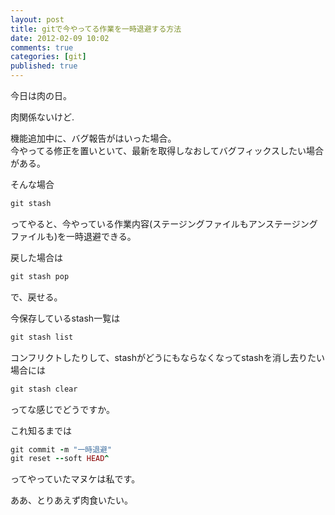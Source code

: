 ```yaml
---
layout: post
title: gitで今やってる作業を一時退避する方法
date: 2012-02-09 10:02
comments: true
categories: [git]
published: true
---
```




今日は肉の日。  
  
肉関係ないけど.  
  
機能追加中に、バグ報告がはいった場合。  
今やってる修正を置いといて、最新を取得しなおしてバグフィックスしたい場合がある。  
  
そんな場合  

``` ruby
git stash
```

  
ってやると、今やっている作業内容(ステージングファイルもアンステージングファイルも)を一時退避できる。  
  
戻した場合は  

``` ruby
git stash pop
```

  
で、戻せる。  
  
今保存しているstash一覧は  

``` ruby
git stash list
```

  
コンフリクトしたりして、stashがどうにもならなくなってstashを消し去りたい場合には  

``` ruby
git stash clear
```

  
ってな感じでどうですか。  
  
これ知るまでは  

``` ruby
git commit -m "一時退避"
git reset --soft HEAD^
```

  
ってやっていたマヌケは私です。  
  
ああ、とりあえず肉食いたい。


